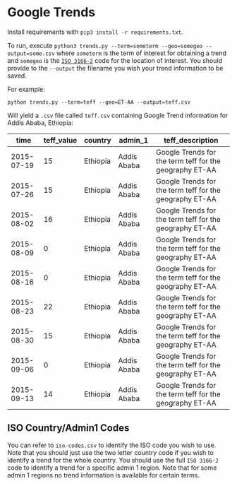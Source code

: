 # Google Trends

Install requirements with `pip3 install -r requirements.txt`.

To run, execute `python3 trends.py --term=someterm --geo=somegeo --output=some.csv` where `someterm` is the term of interest for obtaining a trend and `somegeo` is the [`ISO 3166-2`](https://en.wikipedia.org/wiki/ISO_3166-2) code for the location of interest. You should provide to the `--output` the filename you wish your trend information to be saved.

For example:

```
python trends.py --term=teff --geo=ET-AA --output=teff.csv
```

Will yield a `.csv` file called `teff.csv` containing Google Trend information for Addis Ababa, Ethiopia:

| time       | teff_value | country  | admin_1     | teff_description                                        |
|------------|------------|----------|-------------|---------------------------------------------------------|
| 2015-07-19 | 15         | Ethiopia | Addis Ababa | Google Trends for the term teff for the geography ET-AA |
| 2015-07-26 | 15         | Ethiopia | Addis Ababa | Google Trends for the term teff for the geography ET-AA |
| 2015-08-02 | 16         | Ethiopia | Addis Ababa | Google Trends for the term teff for the geography ET-AA |
| 2015-08-09 | 0          | Ethiopia | Addis Ababa | Google Trends for the term teff for the geography ET-AA |
| 2015-08-16 | 0          | Ethiopia | Addis Ababa | Google Trends for the term teff for the geography ET-AA |
| 2015-08-23 | 22         | Ethiopia | Addis Ababa | Google Trends for the term teff for the geography ET-AA |
| 2015-08-30 | 15         | Ethiopia | Addis Ababa | Google Trends for the term teff for the geography ET-AA |
| 2015-09-06 | 0          | Ethiopia | Addis Ababa | Google Trends for the term teff for the geography ET-AA |
| 2015-09-13 | 14         | Ethiopia | Addis Ababa | Google Trends for the term teff for the geography ET-AA |


## ISO Country/Admin1 Codes
You can refer to `iso-codes.csv` to identify the ISO code you wish to use. Note that you should just use the two letter country code if you wish to identify a trend for the whole country. You should use the full `ISO 3166-2` code to identify a trend for a specific admin 1 region. Note that for some admin 1 regions no trend information is available for certain terms.